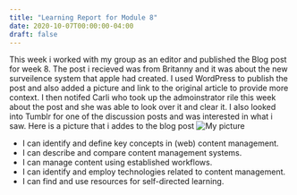 ```yaml
---
title: "Learning Report for Module 8"
date: 2020-10-07T00:00:00-04:00
draft: false
---
```

This week i worked with my group as an editor and published the Blog post for week 8. The post i recieved was from Britanny and it was about the new surveilence system that apple had created. I used WordPress to publish the post and also added a picture and link to the original article to provide more context. I then notifed Carli who took up the admoinstrator rile this week about the post and she was able to look over it and clear it. I also looked into Tumblr for one of the discussion posts and was interested in what i saw. 
Here is a picture that i addes to the blog post
![My picture](https://zen-hermann-e92573.netlify.app/amazon.png)
* I can identify and define key concepts in (web) content management.
* I can describe and compare content management systems.
* I can manage content using established workflows.
* I can identify and employ technologies related to content management.
* I can find and use resources for self-directed learning.
